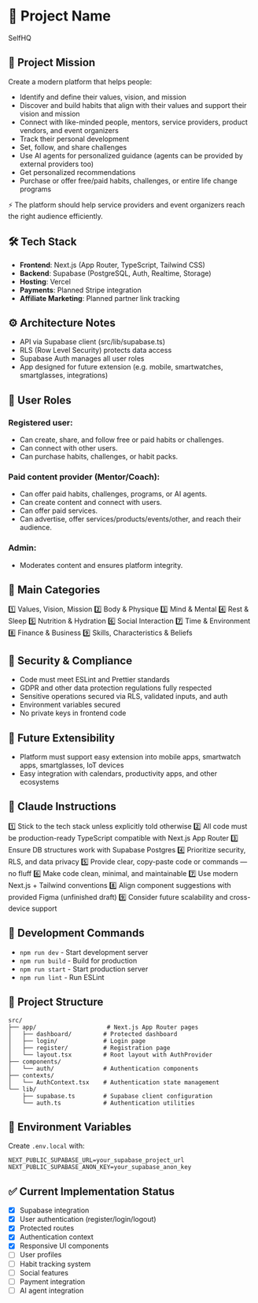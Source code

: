 # 🌟 Project Name

SelfHQ

## 🎯 Project Mission

Create a modern platform that helps people:

- Identify and define their values, vision, and mission
- Discover and build habits that align with their values and support their vision and mission
- Connect with like-minded people, mentors, service providers, product vendors, and event organizers
- Track their personal development
- Set, follow, and share challenges
- Use AI agents for personalized guidance (agents can be provided by external providers too)
- Get personalized recommendations
- Purchase or offer free/paid habits, challenges, or entire life change programs

⚡ The platform should help service providers and event organizers reach the right audience efficiently.

## 🛠 Tech Stack

- **Frontend**: Next.js (App Router, TypeScript, Tailwind CSS)
- **Backend**: Supabase (PostgreSQL, Auth, Realtime, Storage)
- **Hosting**: Vercel
- **Payments**: Planned Stripe integration
- **Affiliate Marketing**: Planned partner link tracking

## ⚙ Architecture Notes

- API via Supabase client (src/lib/supabase.ts)
- RLS (Row Level Security) protects data access
- Supabase Auth manages all user roles
- App designed for future extension (e.g. mobile, smartwatches, smartglasses, integrations)

## 👥 User Roles

### Registered user:
- Can create, share, and follow free or paid habits or challenges.
- Can connect with other users.
- Can purchase habits, challenges, or habit packs.

### Paid content provider (Mentor/Coach):
- Can offer paid habits, challenges, programs, or AI agents.
- Can create content and connect with users.
- Can offer paid services.
- Can advertise, offer services/products/events/other, and reach their audience.

### Admin:
- Moderates content and ensures platform integrity.

## 📌 Main Categories

1️⃣ Values, Vision, Mission
2️⃣ Body & Physique
3️⃣ Mind & Mental
4️⃣ Rest & Sleep
5️⃣ Nutrition & Hydration
6️⃣ Social Interaction
7️⃣ Time & Environment
8️⃣ Finance & Business
9️⃣ Skills, Characteristics & Beliefs

## 🔑 Security & Compliance

- Code must meet ESLint and Prettier standards
- GDPR and other data protection regulations fully respected
- Sensitive operations secured via RLS, validated inputs, and auth
- Environment variables secured
- No private keys in frontend code

## 📲 Future Extensibility

- Platform must support easy extension into mobile apps, smartwatch apps, smartglasses, IoT devices
- Easy integration with calendars, productivity apps, and other ecosystems

## 📝 Claude Instructions

1️⃣ Stick to the tech stack unless explicitly told otherwise
2️⃣ All code must be production-ready TypeScript compatible with Next.js App Router
3️⃣ Ensure DB structures work with Supabase Postgres
4️⃣ Prioritize security, RLS, and data privacy
5️⃣ Provide clear, copy-paste code or commands — no fluff
6️⃣ Make code clean, minimal, and maintainable
7️⃣ Use modern Next.js + Tailwind conventions
8️⃣ Align component suggestions with provided Figma (unfinished draft)
9️⃣ Consider future scalability and cross-device support

## 🚀 Development Commands

- `npm run dev` - Start development server
- `npm run build` - Build for production
- `npm run start` - Start production server
- `npm run lint` - Run ESLint

## 📁 Project Structure

```
src/
├── app/                    # Next.js App Router pages
│   ├── dashboard/         # Protected dashboard
│   ├── login/             # Login page
│   ├── register/          # Registration page
│   └── layout.tsx         # Root layout with AuthProvider
├── components/
│   └── auth/              # Authentication components
├── contexts/
│   └── AuthContext.tsx    # Authentication state management
└── lib/
    ├── supabase.ts        # Supabase client configuration
    └── auth.ts            # Authentication utilities
```

## 🔐 Environment Variables

Create `.env.local` with:
```
NEXT_PUBLIC_SUPABASE_URL=your_supabase_project_url
NEXT_PUBLIC_SUPABASE_ANON_KEY=your_supabase_anon_key
```

## ✅ Current Implementation Status

- [x] Supabase integration
- [x] User authentication (register/login/logout)
- [x] Protected routes
- [x] Authentication context
- [x] Responsive UI components
- [ ] User profiles
- [ ] Habit tracking system
- [ ] Social features
- [ ] Payment integration
- [ ] AI agent integration